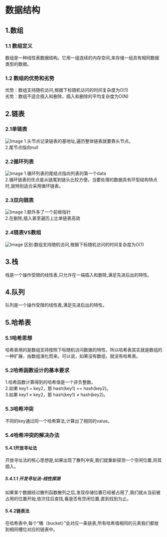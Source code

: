 # 数据结构
## 1.数组
### 1.1 数组定义
数组是一种线性表数据结构。它用一组连续的内存空间,来存储一组具有相同数据类型的数据。
### 1.2 数组的优势和劣势
优势：数组支持随机访问,根据下标随机访问的时间复杂度为O(1)  
劣势：数组不适合插入和删除，插入和删除的平均复杂度为O(N)

## 2.链表
### 2.1单链表
![Image](https://static001.geekbang.org/resource/image/b9/eb/b93e7ade9bb927baad1348d9a806ddeb.jpg?wh=1142*399)
1.头节点记录链表的基地址,遍历整体链表就要靠头节点。  
2.尾节点指向null
### 2.2循环列表
![Image](https://static001.geekbang.org/resource/image/86/55/86cb7dc331ea958b0a108b911f38d155.jpg?wh=1142*399)
1.循环列表的尾结点指向列表的第一个data  
2.循环链表的优点是从链尾到链头比较方便。当要处理的数据具有环型结构特点时,就特别适合采用循环链表。
### 2.3双向链表
![Image](https://static001.geekbang.org/resource/image/cb/0b/cbc8ab20276e2f9312030c313a9ef70b.jpg?wh=1142*399)
1.额外多了一个前继指针  
2.在删除,插入甚至遍历上比单链表高效
### 2.4链表VS数组
![Image](https://static001.geekbang.org/resource/image/4f/68/4f63e92598ec2551069a0eef69db7168.jpg?wh=1142*449)
区别:数组支持随机访问,根据下标随机访问的时间复杂度为O(1)

## 3.栈
栈是一个操作受限的线性表,只允许在一端插入和删除,满足先进后出的特性。   

## 4.队列
队列是一个操作受限的线性表,满足先进后出的特性。

## 5.哈希表
### 5.1哈希思想
哈希表用的是数组支持按照下标随机访问数据的特性，所以哈希表其实就是数组的一种扩展，由数组演化而来。可以说，如果没有数组，就没有哈希表。
### 5.2哈希函数设计的基本要求
1.哈希函数计算得到的哈希值是一个非负整数。     
2.如果 key1 = key2，那 hash(key1) == hash(key2)。      
3.如果 key1 ≠ key2，那 hash(key1) ≠ hash(key2)。
### 5.3哈希冲突
不同的key通过同一个哈希算法,计算出了相同的value。
### 5.4哈希冲突的解决办法
#### 5.4.1开放寻址法
开放寻址法的核心思想是,如果出现了散列冲突,我们就重新探测一个空闲位置,将其插入。
##### 5.4.1.1 开发寻址法-线性探测
如果某个数据经过散列函数散列之后,发现存储位置已经被占用了,我们就从当前被占用的位置开始,依次往后查找,看是否有空闲位置,直到找到为止。
#### 5.4.2链表法
在哈希表中,每个“桶（bucket）”会对应一条链表,所有哈希值相同的元素我们都放到相同槽位对应的链表中。






